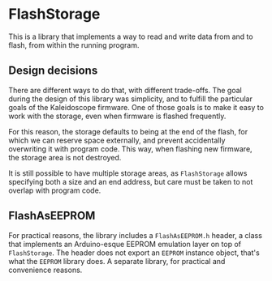 # FlashStorage

This is a library that implements a way to read and write data from and to
flash, from within the running program.

## Design decisions

There are different ways to do that, with different trade-offs. The goal during
the design of this library was simplicity, and to fulfill the particular goals
of the Kaleidoscope firmware. One of those goals is to make it easy to work with
the storage, even when firmware is flashed frequently.

For this reason, the storage defaults to being at the end of the flash, for
which we can reserve space externally, and prevent accidentally overwriting it
with program code. This way, when flashing new firmware, the storage area is not
destroyed.

It is still possible to have multiple storage areas, as `FlashStorage` allows
specifying both a size and an end address, but care must be taken to not overlap
with program code.

## FlashAsEEPROM

For practical reasons, the library includes a `FlashAsEEPROM.h` header, a class
that implements an Arduino-esque EEPROM emulation layer on top of
`FlashStorage`. The header does not export an `EEPROM` instance object, that's
what the `EEPROM` library does. A separate library, for practical and
convenience reasons.
